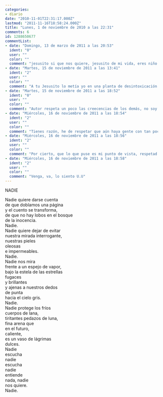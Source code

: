 ```yaml
---
categories:
- diario
date: "2010-11-01T22:31:17.000Z"
lastmod: "2011-11-16T18:58:24.000Z"
title: "Lunes, 1 de noviembre de 2010 a las 22:31"
comments: 6
id: 1288650677
commentList:
- date: "Domingo, 13 de marzo de 2011 a las 20:53"
  ident: "0"
  user: ""
  color: ""
  comment: "jesusito si que nos quiere, jesusito de mi vida, eres niño como yo, por eso te quiero tanto y te doy mi corazón"
- date: "Martes, 15 de noviembre de 2011 a las 13:41"
  ident: "2"
  user: ""
  color: ""
  comment: "A tu Jesusito lo metía yo en una planta de desintoxicación nuclear. Los evangelistas se tomaron unos tripis y alucinaron con lo mismo durante 33 años de mierda, Jesús repartía hierba de la buena a cambio de que le siguieran como perritos falderos los tontos del pueblo, y San José fue un cani poligonero que trabajaba en una cadena con el serrucho, y tenía una mujer más puta que las gallinas, pero él nunca lo supo."
- date: "Martes, 15 de noviembre de 2011 a las 18:52"
  ident: "0"
  user: ""
  color: ""
  comment: "Autor respeta un poco las creecencias de los demás, no soy creyente pero hay que respetarlas."
- date: "Miércoles, 16 de noviembre de 2011 a las 18:54"
  ident: "2"
  user: ""
  color: ""
  comment: "Tienes razón, he de respetar que aún haya gente con tan poco seso como para dejar que le coman el coco con tanto descaro. Mil perdones, suelo tener poco sentido de lo justo y comedido cuando trato de despertar a la gente de su sueño de angelitos y salvaciones."
- date: "Miércoles, 16 de noviembre de 2011 a las 18:56"
  ident: "2"
  user: ""
  color: ""
  comment: "Por cierto, que lo que puse es mi punto de vista, respetad mis creencias, que a mi no me molesta (de hecho me divierte) que alguien piense como el Anónimo de arriba."
- date: "Miércoles, 16 de noviembre de 2011 a las 18:58"
  ident: "2"
  user: ""
  color: ""
  comment: "Venga, va, lo siento U.U"
---
```


NADIE  
  
Nadie quiere darse cuenta  
de que doblamos una página  
y el cuento se transforma,  
de que no hay lobos en el bosque  
de la inocencia.  
Nadie.  
Nadie quiere dejar de evitar  
nuestra mirada interrogante,  
nuestras pieles  
oleosas  
e impermeables.  
Nadie.  
Nadie nos mira  
frente a un espejo de vapor,  
bajo la estela de las estrellas  
fugaces  
y brillantes  
y ajenas a nuestros dedos  
de punta  
hacia el cielo gris.  
Nadie.  
Nadie protege los fríos  
cuerpos de lana,  
tiritantes pedazos de luna,  
fina arena que  
en el futuro,  
caliente,  
es un vaso de lágrimas  
dulces.  
Nadie  
escucha  
nadie  
escucha  
nadie  
entiende  
nada, nadie  
nos quiere.  
Nadie.